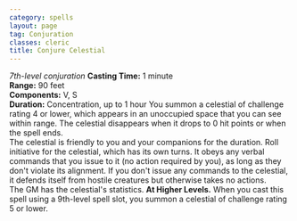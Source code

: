 ```yaml
---
category: spells
layout: page
tag: Conjuration
classes: cleric
title: Conjure Celestial 
---
```

_7th-level conjuration_ 
**Casting Time:** 1 minute    
**Range:** 90 feet    
**Components:** V, S    
**Duration:** Concentration, up to 1 hour 
You summon a celestial of challenge rating 4 or lower, which appears in an unoccupied space that you can see within range. The celestial disappears when it drops to 0 hit points or when the spell ends.    
The celestial is friendly to you and your companions for the duration. Roll initiative for the celestial, which has its own turns. It obeys any verbal commands that you issue to it (no action required by you), as long as they don't violate its alignment. If you don't issue any commands to the celestial, it defends itself from hostile creatures but otherwise takes no actions.    
The GM has the celestial's statistics. 
**At Higher Levels.** When you cast this spell using a 9th-level spell slot, you summon a celestial of challenge rating 5 or lower. 